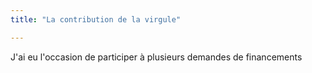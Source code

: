 ```yaml
---
title: "La contribution de la virgule"

---
```



J'ai eu l'occasion de participer à plusieurs demandes de financements
